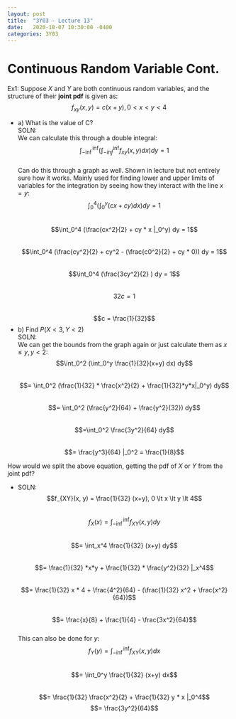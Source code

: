 ```yaml
---
layout: post
title:  "3Y03 - Lecture 13"
date:   2020-10-07 10:30:00 -0400
categories: 3Y03
---
```


Continuous Random Variable Cont.
===

Ex1: Suppose *X* and *Y* are both continuous random variables, and the structure of their **joint pdf** is given as:  
$$f_{xy}(x, y) = c(x+y), 0 \lt x \lt y \lt 4$$
- a) What is the value of C?  
SOLN:  
We can calculate this through a double integral:  
$$\int_{-\inf}^{\inf} (\int_{-inf}^{\inf} f_{xy}(x, y) dx) dy = 1$$  
Can do this through a graph as well. Shown in lecture but not entirely sure how it works. Mainly used for finding lower and upper limits of variables for the integration by seeing how they interact with the line $x=y$:  
$$\int_0^4 (\int_0^y (cx + cy) dx) dy = 1$$  
$$\int_0^4 (\frac{cx^2}{2} + cy * x |_0^y) dy = 1$$  
$$\int_0^4 (\frac{cy^2}{2} + cy^2 - (\frac{c0^2}{2} + cy * 0)) dy = 1$$  
$$\int_0^4 (\frac{3cy^2}{2} ) dy = 1$$  
$$32c = 1$$  
$$c = \frac{1}{32}$$
- b) Find $P(X \lt 3, Y \lt 2)$  
SOLN:  
We can get the bounds from the graph again or just calculate them as $x \leq y, y \lt 2$:  
$$\int_0^2 (\int_0^y \frac{1}{32}(x+y) dx) dy$$  
$$= \int_0^2 (\frac{1}{32} * \frac{x^2}{2} + \frac{1}{32}*y*x|_0^y) dy$$  
$$= \int_0^2 (\frac{y^2}{64} + \frac{y^2}{32}) dy$$  
$$=\int_0^2 \frac{3y^2}{64} dy$$  
$$= \frac{y^3}{64} |_0^2 = \frac{1}{8}$$

How would we split the above equation, getting the pdf of *X* or *Y* from the joint pdf?
- SOLN:  
$$f_{XY}(x, y) = \frac{1}{32} (x+y), 0 \lt x \lt y \lt 4$$  
$$f_X(x) = \int_{-\inf}^{\inf} f_{XY}(x, y) dy$$  
$$= \int_x^4 \frac{1}{32} (x+y) dy$$  
$$= \frac{1}{32} *x*y + \frac{1}{32} * \frac{y^2}{32} |_x^4$$  
$$= \frac{1}{32} x * 4 + \frac{4^2}{64} - (\frac{1}{32} x^2 + \frac{x^2}{64})$$  
$$= \frac{x}{8} + \frac{1}{4} - \frac{3x^2}{64}$$  
This can also be done for *y*:  
$$f_Y(y) = \int_{-\inf}^{\inf} f_{XY}(x, y) dx$$  
$$= \int_0^y \frac{1}{32} (x+y) dx$$  
$$= \frac{1}{32} \frac{x^2}{2} + \frac{1}{32} y * x |_0^4$$
$$= \frac{3y^2}{64}$$